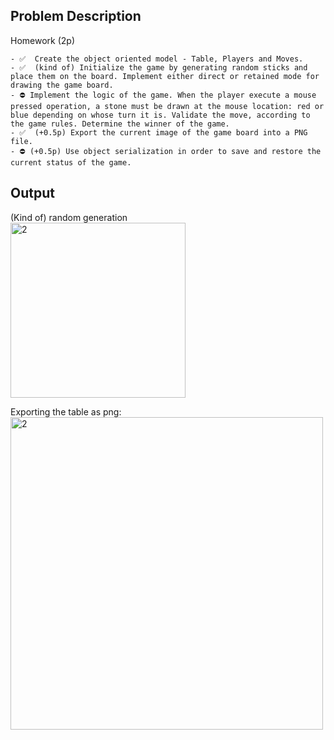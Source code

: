 ## Problem Description

Homework (2p)

    - ✅ ️ Create the object oriented model - Table, Players and Moves.
    - ✅ ️ (kind of) Initialize the game by generating random sticks and place them on the board. Implement either direct or retained mode for drawing the game board.
    - ⛔ Implement the logic of the game. When the player execute a mouse pressed operation, a stone must be drawn at the mouse location: red or blue depending on whose turn it is. Validate the move, according to the game rules. Determine the winner of the game.
    - ✅ ️ (+0.5p) Export the current image of the game board into a PNG file.
    - ⛔ (+0.5p) Use object serialization in order to save and restore the current status of the game. 

## Output
(Kind of) random generation \
<img width="280" alt="2" src="https://user-images.githubusercontent.com/61457770/161393100-9c1e9c2a-2a77-49f3-aa9c-379424ad3327.png">

Exporting the table as png: 
<img width="500" alt="2" src="https://user-images.githubusercontent.com/61457770/161448746-4b1cb69e-d77f-42be-b0b6-070c231a6914.png">


